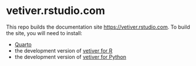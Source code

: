 # vetiver.rstudio.com

<!-- badges: start -->

<!-- badges: end -->

This repo builds the documentation site <https://vetiver.rstudio.com>. To build the site, you will need to install:

- [Quarto](https://quarto.org/)
- the development version of [vetiver for R](https://github.com/tidymodels/vetiver-r)
- the development version of [vetiver for Python](https://github.com/tidymodels/vetiver-python)
